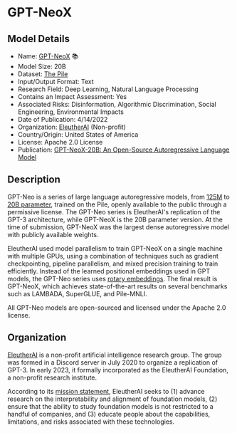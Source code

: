# GPT-NeoX

## Model Details

- Name: [GPT-NeoX](https://huggingface.co/EleutherAI/gpt-neox-20b) 📚
- Model Size: 20B
- Dataset: [The Pile](https://pile.eleuther.ai/)
- Input/Output Format: Text
- Research Field: Deep Learning, Natural Language Processing
- Contains an Impact Assessment: Yes
- Associated Risks: Disinformation, Algorithmic Discrimination, Social Engineering, Environmental Impacts
- Date of Publication: 4/14/2022
- Organization: [EleutherAI](https://www.eleuther.ai) (Non-profit)
- Country/Origin: United States of America
- License: Apache 2.0 License
- Publication: [GPT-NeoX-20B: An Open-Source Autoregressive Language Model](https://arxiv.org/abs/2204.06745)

## Description

GPT-Neo is a series of large language autoregressive models, from [125M](https://huggingface.co/EleutherAI/gpt-neo-125m) to [20B parameter](https://huggingface.co/EleutherAI/gpt-neox-20b), trained on the Pile, openly available to the public through a permissive license. The GPT-Neo series is EleutherAI's replication of the GPT-3 architecture, while GPT-NeoX is the 20B parameter version. At the time of submission, GPT-NeoX was the largest dense autoregressive model with publicly available weights.

EleutherAI used model parallelism to train GPT-NeoX on a single machine with multiple GPUs, using a combination of techniques such as gradient checkpointing, pipeline parallelism, and mixed precision training to train efficiently. Instead of the learned positional embeddings used in GPT models, the GPT-Neo series uses [rotary embeddings](https://arxiv.org/abs/2104.09864). The final result is GPT-NeoX, which achieves state-of-the-art results on several benchmarks such as LAMBADA, SuperGLUE, and Pile-MNLI.

All GPT-Neo models are open-sourced and licensed under the Apache 2.0 license.

## Organization

[EleutherAI](https://www.eleuther.ai/) is a non-profit artificial intelligence research group. The group was formed in a Discord server in July 2020 to organize a replication of GPT-3. In early 2023, it formally incorporated as the EleutherAI Foundation, a non-profit research institute.

According to its [mission statement](https://www.eleuther.ai/about), EleutherAI seeks to (1) advance research on the interpretability and alignment of foundation models, (2) ensure that the ability to study foundation models is not restricted to a handful of companies, and (3) educate people about the capabilities, limitations, and risks associated with these technologies.
